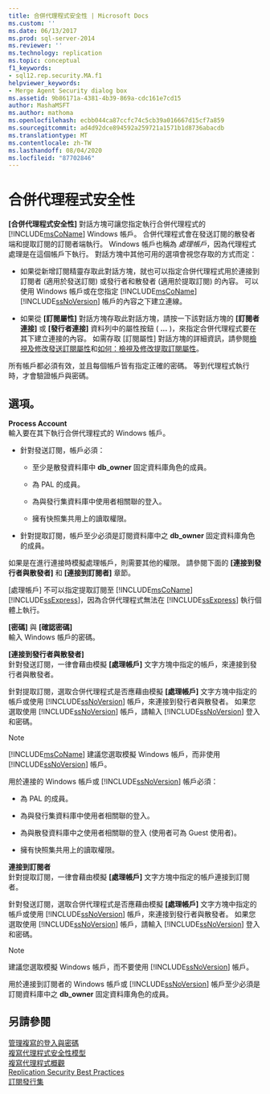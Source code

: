 ```yaml
---
title: 合併代理程式安全性 | Microsoft Docs
ms.custom: ''
ms.date: 06/13/2017
ms.prod: sql-server-2014
ms.reviewer: ''
ms.technology: replication
ms.topic: conceptual
f1_keywords:
- sql12.rep.security.MA.f1
helpviewer_keywords:
- Merge Agent Security dialog box
ms.assetid: 9b86171a-4381-4b39-869a-cdc161e7cd15
author: MashaMSFT
ms.author: mathoma
ms.openlocfilehash: ecbb044ca87ccfc74c5cb39a016667d15cf7a859
ms.sourcegitcommit: ad4d92dce894592a259721a1571b1d8736abacdb
ms.translationtype: MT
ms.contentlocale: zh-TW
ms.lasthandoff: 08/04/2020
ms.locfileid: "87702846"
---
```

# <a name="merge-agent-security"></a>合併代理程式安全性
  **[合併代理程式安全性]** 對話方塊可讓您指定執行合併代理程式的 [!INCLUDE[msCoName](../../includes/msconame-md.md)] Windows 帳戶。 合併代理程式會在發送訂閱的散發者端和提取訂閱的訂閱者端執行。 Windows 帳戶也稱為 *處理帳戶*，因為代理程式處理是在這個帳戶下執行。 對話方塊中其他可用的選項會視您存取的方式而定：  
  
-   如果從新增訂閱精靈存取此對話方塊，就也可以指定合併代理程式用於連接到訂閱者 (適用於發送訂閱) 或發行者和散發者 (適用於提取訂閱) 的內容。 可以使用 Windows 帳戶或在您指定 [!INCLUDE[msCoName](../../includes/msconame-md.md)] [!INCLUDE[ssNoVersion](../../includes/ssnoversion-md.md)] 帳戶的內容之下建立連線。  
  
-   如果從 **[訂閱屬性]** 對話方塊存取此對話方塊，請按一下該對話方塊的 **[訂閱者連接]** 或 **[發行者連接]** 資料列中的屬性按鈕 ( **...** )，來指定合併代理程式要在其下建立連接的內容。 如需存取 [訂閱屬性]  對話方塊的詳細資訊，請參閱[檢視及修改發送訂閱屬性](view-and-modify-push-subscription-properties.md)和[如何：檢視及修改提取訂閱屬性](view-and-modify-pull-subscription-properties.md)。  
  
 所有帳戶都必須有效，並且每個帳戶皆有指定正確的密碼。 等到代理程式執行時，才會驗證帳戶與密碼。  
  
## <a name="options"></a>選項。  
 **Process Account**  
 輸入要在其下執行合併代理程式的 Windows 帳戶。  
  
-   針對發送訂閱，帳戶必須：  
  
    -   至少是散發資料庫中 **db_owner** 固定資料庫角色的成員。  
  
    -   為 PAL 的成員。  
  
    -   為與發行集資料庫中使用者相關聯的登入。  
  
    -   擁有快照集共用上的讀取權限。  
  
-   針對提取訂閱，帳戶至少必須是訂閱資料庫中之 **db_owner** 固定資料庫角色的成員。  
  
 如果是在進行連接時模擬處理帳戶，則需要其他的權限。 請參閱下面的 **[連接到發行者與散發者]** 和 **[連接到訂閱者]** 章節。  
  
 [處理帳戶]  不可以指定提取訂閱至 [!INCLUDE[msCoName](../../includes/msconame-md.md)] [!INCLUDE[ssExpress](../../includes/ssexpress-md.md)]，因為合併代理程式無法在 [!INCLUDE[ssExpress](../../includes/ssexpress-md.md)] 執行個體上執行。  
  
 **[密碼]** 與 **[確認密碼]**  
 輸入 Windows 帳戶的密碼。  
  
 **[連接到發行者與散發者]**  
 針對發送訂閱，一律會藉由模擬 **[處理帳戶]** 文字方塊中指定的帳戶，來連接到發行者與散發者。  
  
 針對提取訂閱，選取合併代理程式是否應藉由模擬 **[處理帳戶]** 文字方塊中指定的帳戶或使用 [!INCLUDE[ssNoVersion](../../includes/ssnoversion-md.md)] 帳戶，來連接到發行者與散發者。 如果您選取使用 [!INCLUDE[ssNoVersion](../../includes/ssnoversion-md.md)] 帳戶，請輸入 [!INCLUDE[ssNoVersion](../../includes/ssnoversion-md.md)] 登入和密碼。  
  
> [!NOTE]  
>  [!INCLUDE[msCoName](../../includes/msconame-md.md)] 建議您選取模擬 Windows 帳戶，而非使用 [!INCLUDE[ssNoVersion](../../includes/ssnoversion-md.md)] 帳戶。  
  
 用於連接的 Windows 帳戶或 [!INCLUDE[ssNoVersion](../../includes/ssnoversion-md.md)] 帳戶必須：  
  
-   為 PAL 的成員。  
  
-   為與發行集資料庫中使用者相關聯的登入。  
  
-   為與散發資料庫中之使用者相關聯的登入 (使用者可為 Guest 使用者)。  
  
-   擁有快照集共用上的讀取權限。  
  
 **連接到訂閱者**  
 針對提取訂閱，一律會藉由模擬 **[處理帳戶]** 文字方塊中指定的帳戶連接到訂閱者。  
  
 針對發送訂閱，選取合併代理程式是否應藉由模擬 **[處理帳戶]** 文字方塊中指定的帳戶或使用 [!INCLUDE[ssNoVersion](../../includes/ssnoversion-md.md)] 帳戶，來連接到發行者與散發者。 如果您選取使用 [!INCLUDE[ssNoVersion](../../includes/ssnoversion-md.md)] 帳戶，請輸入 [!INCLUDE[ssNoVersion](../../includes/ssnoversion-md.md)] 登入和密碼。  
  
> [!NOTE]  
>  建議您選取模擬 Windows 帳戶，而不要使用 [!INCLUDE[ssNoVersion](../../includes/ssnoversion-md.md)] 帳戶。  
  
 用於連接到訂閱者的 Windows 帳戶或 [!INCLUDE[ssNoVersion](../../includes/ssnoversion-md.md)] 帳戶至少必須是訂閱資料庫中之 **db_owner** 固定資料庫角色的成員。  
  
## <a name="see-also"></a>另請參閱  
 [管理複寫的登入與密碼](security/identity-and-access-control-replication.md#manage-logins-and-passwords-in-replication)   
 [複寫代理程式安全性模型](security/replication-agent-security-model.md)   
 [複寫代理程式概觀](agents/replication-agents-overview.md)   
 [Replication Security Best Practices](security/replication-security-best-practices.md)   
 [訂閱發行集](subscribe-to-publications.md)  
  
  
